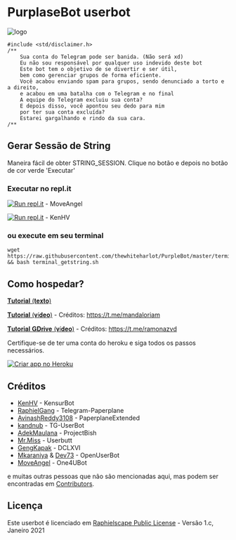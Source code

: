 # PurplaseBot userbot

![logo](https://i.ibb.co/xH67gZN/image.png)

```
#include <std/disclaimer.h>
/**
    Sua conta do Telegram pode ser banida. (Não será xd)
    Eu não sou responsável por qualquer uso indevido deste bot
    Este bot tem o objetivo de se divertir e ser útil,
    bem como gerenciar grupos de forma eficiente.
    Você acabou enviando spam para grupos, sendo denunciado a torto e a direito,
    e acabou em uma batalha com o Telegram e no final
    A equipe do Telegram excluiu sua conta?
    E depois disso, você apontou seu dedo para mim
    por ter sua conta excluída?
    Estarei gargalhando e rindo da sua cara.
/**
```

## Gerar Sessão de String
Maneira fácil de obter STRING_SESSION. Clique no botão e depois no botão de cor verde 'Executar'

### Executar no repl.it
[![Run repl.it](https://img.shields.io/badge/run-string__session.py-blue?style=flat-square&logo=repl.it)](https://repl.it/@MoveAngel/UserbotSession?lite=1&outputonly=1) - MoveAngel

[![Run repl.it](https://img.shields.io/badge/run-string__session.py-blue?style=flat-square&logo=repl.it)](https://repl.it/@kenhv/sessiongen) - KenHV

### ou execute em seu terminal
```
wget https://raw.githubusercontent.com/thewhiteharlot/PurpleBot/master/terminal_getstring.sh && bash terminal_getstring.sh
```

## Como hospedar?

[𝐓𝐮𝐭𝐨𝐫𝐢𝐚𝐥 (𝐭𝐞𝐱𝐭𝐨)](https://telegra.ph/𝙎𝙤𝙪𝙡𝙫𝙚𝙨𝙨𝙚𝙡-11-10-3)

[𝐓𝐮𝐭𝐨𝐫𝐢𝐚𝐥 (𝐯í𝐝𝐞𝐨)](https://www.youtube.com/watch?v=SBYjQ25ugZY&feature=emb_title&ab_channel=TUDOSEMCORTE) - Créditos: https://t.me/mandaloriam

[𝐓𝐮𝐭𝐨𝐫𝐢𝐚𝐥 𝐆𝐃𝐫𝐢𝐯𝐞 (𝐯í𝐝𝐞𝐨)](https://www.youtube.com/watch?v=Z0WFtwDMnes&ab_channel=TUDOSEMCORTE) - Créditos: https://t.me/ramonazvd

Certifique-se de ter uma conta do heroku e siga todos os passos necessários.

<p align="left"><a href="https://heroku.com/deploy?template=https://github.com/AkariOficial/PurplaseBot/tree/master"> <img src="https://www.herokucdn.com/deploy/button.svg" alt="Criar app no Heroku" /></a></p>


## Créditos

* [KenHV](https://github.com/KenHV) - KensurBot
* [RaphielGang](https://github.com/RaphielGang) - Telegram-Paperplane
* [AvinashReddy3108](https://github.com/AvinashReddy3108) - PaperplaneExtended
* [kandnub](https://github.com/kandnub) - TG-UserBot
* [AdekMaulana](https://github.com/adekmaulana) - ProjectBish
* [Mr.Miss](https://github.com/keselekpermen69) - Userbutt
* [GengKapak](https://github.com/GengKapak) - DCLXVI
* [Mkaraniya](https://github.com/mkaraniya) & [Dev73](https://github.com/Devp73) - OpenUserBot
* [MoveAngel](https://github.com/MoveAngel) - One4UBot

e muitas outras pessoas que não são mencionadas aqui, mas podem ser encontradas em [Contributors](https://github.com/MoveAngel/One4uBot/graphs/contributors).

## Licença

Este userbot é licenciado em [Raphielscape Public License](https://github.com/thewhiteharlot/PurpleBot/blob/master/LICENSE) - Versão 1.c, Janeiro 2021
